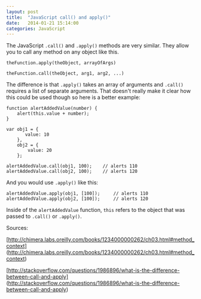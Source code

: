 ```yaml
---
layout: post
title:  "JavaScript call() and apply()"
date:   2014-01-21 15:14:00
categories: JavaScript
---
```


The JavaScript `.call()` and `.apply()` methods are very similar. They allow you to call any method on any object like this.


    theFunction.apply(theObject, arrayOfArgs)

    theFunction.call(theObject, arg1, arg2, ...)


The difference is that `.apply()` takes an array of arguments and `.call()` requires a list of separate arguments. That doesn't really make it clear how this could be used though so here is a better example:


    function alertAddedValue(number) {
        alert(this.value + number);
    }
    
    var obj1 = {
           value: 10
        },
        obj2 = {
            value: 20
        };
    
    alertAddedValue.call(obj1, 100);    // alerts 110
    alertAddedValue.call(obj2, 100);    // alerts 120

And you would use `.apply()` like this:

    alertAddedValue.apply(obj1, [100]);     // alerts 110
    alertAddedValue.apply(obj2, [100]);     // alerts 120
    
Inside of the `alertAddedValue` function, `this` refers to the object that was passed to `.call()` or `.apply()`.


Sources:

[http://chimera.labs.oreilly.com/books/1234000000262/ch03.html#method_context] (http://chimera.labs.oreilly.com/books/1234000000262/ch03.html#method_context)

[http://stackoverflow.com/questions/1986896/what-is-the-difference-between-call-and-apply] (http://stackoverflow.com/questions/1986896/what-is-the-difference-between-call-and-apply)